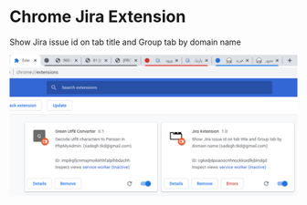 # Chrome Jira Extension
Show Jira issue id on tab title and Group tab by domain name

![Preview](preview.png)
